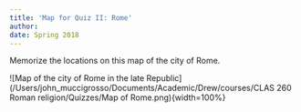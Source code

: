 ```yaml
---
title: 'Map for Quiz II: Rome'
author: 
date: Spring 2018
---
```


Memorize the locations on this map of the city of Rome.

![Map of the city of Rome in the late Republic](/Users/john_muccigrosso/Documents/Academic/Drew/courses/CLAS 260 Roman religion/Quizzes/Map of Rome.png){width=100%}

